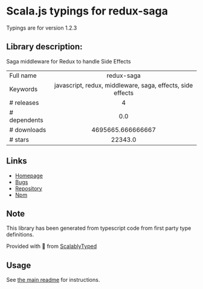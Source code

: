 
# Scala.js typings for redux-saga

Typings are for version 1.2.3

## Library description:
Saga middleware for Redux to handle Side Effects

|                    |                 |
| ------------------ | :-------------: |
| Full name          | redux-saga |
| Keywords           | javascript, redux, middleware, saga, effects, side effects |
| # releases         | 4 |
| # dependents       | 0.0 |
| # downloads        | 4695665.666666667 |
| # stars            | 22343.0 |

## Links
- [Homepage](https://redux-saga.js.org/)
- [Bugs](https://github.com/redux-saga/redux-saga/issues)
- [Repository](https://github.com/redux-saga/redux-saga/tree/main)
- [Npm](https://www.npmjs.com/package/redux-saga)
    


## Note
This library has been generated from typescript code from first party type definitions.

Provided with :purple_heart: from [ScalablyTyped](https://github.com/oyvindberg/ScalablyTyped)

## Usage
See [the main readme](../../readme.md) for instructions.


